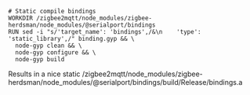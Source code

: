 ```
# Static compile bindings
WORKDIR /zigbee2mqtt/node_modules/zigbee-herdsman/node_modules/@serialport/bindings
RUN sed -i "s/'target_name': 'bindings',/&\n    'type': 'static_library',/" binding.gyp && \
  node-gyp clean && \
  node-gyp configure && \
  node-gyp build
```
Results in a nice static /zigbee2mqtt/node_modules/zigbee-herdsman/node_modules/@serialport/bindings/build/Release/bindings.a
